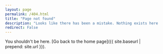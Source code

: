 ```yaml
---
layout: page
permalink: /404.html
title: "Page not found"
description: "Looks like there has been a mistake. Nothing exists here."
redirect: False 
---
```


You shouldn't be here. [Go back to the home page]({{ site.baseurl | prepend: site.url }}).

<!-- You will be redirected to the main page within 3 seconds. If not redirected, please go back to the [home page]({{ site.baseurl | prepend: site.url }}). -->
